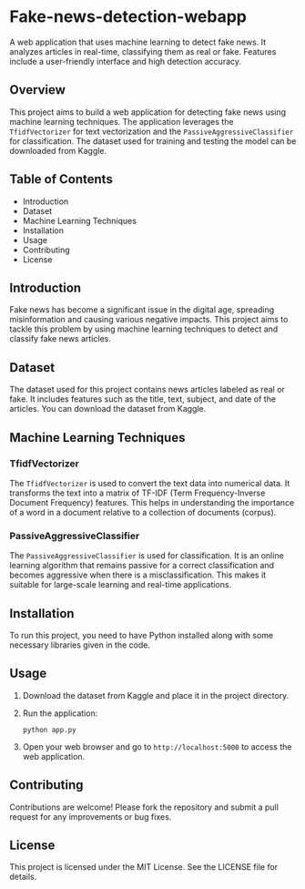 # Fake-news-detection-webapp
A web application that uses machine learning to detect fake news. It analyzes articles in real-time, classifying them as real or fake. Features include a user-friendly interface and high detection accuracy.

## Overview
This project aims to build a web application for detecting fake news using machine learning techniques. The application leverages the `TfidfVectorizer` for text vectorization and the `PassiveAggressiveClassifier` for classification. The dataset used for training and testing the model can be downloaded from Kaggle.

## Table of Contents
- Introduction
- Dataset
- Machine Learning Techniques
- Installation
- Usage
- Contributing
- License

## Introduction
Fake news has become a significant issue in the digital age, spreading misinformation and causing various negative impacts. This project aims to tackle this problem by using machine learning techniques to detect and classify fake news articles.

## Dataset
The dataset used for this project contains news articles labeled as real or fake. It includes features such as the title, text, subject, and date of the articles. You can download the dataset from Kaggle.

## Machine Learning Techniques
### TfidfVectorizer
The `TfidfVectorizer` is used to convert the text data into numerical data. It transforms the text into a matrix of TF-IDF (Term Frequency-Inverse Document Frequency) features. This helps in understanding the importance of a word in a document relative to a collection of documents (corpus).

### PassiveAggressiveClassifier
The `PassiveAggressiveClassifier` is used for classification. It is an online learning algorithm that remains passive for a correct classification and becomes aggressive when there is a misclassification. This makes it suitable for large-scale learning and real-time applications.

## Installation
To run this project, you need to have Python installed along with some necessary libraries given in the code.

## Usage
1. Download the dataset from Kaggle and place it in the project directory.

2. Run the application:
    ```
    python app.py
    ```

3. Open your web browser and go to `http://localhost:5000` to access the web application.

## Contributing
Contributions are welcome! Please fork the repository and submit a pull request for any improvements or bug fixes.

## License
This project is licensed under the MIT License. See the LICENSE file for details.
